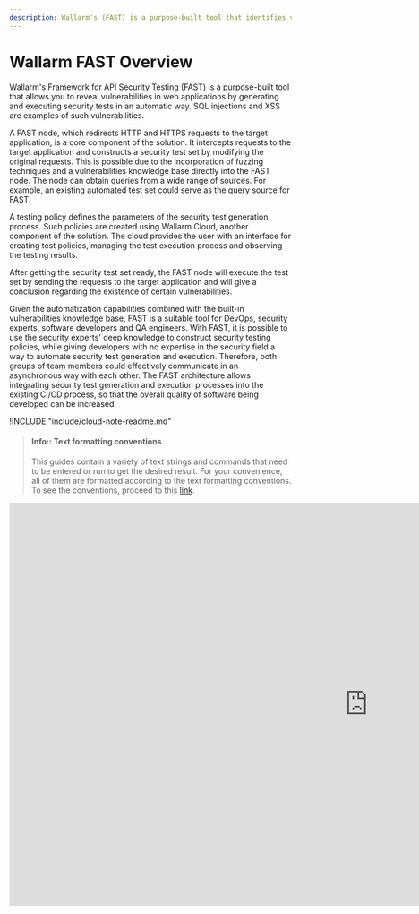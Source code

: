 ```yaml
---
description: Wallarm's (FAST) is a purpose-built tool that identifies vulnerabilities in web applications by generating and executing automated security tests.
---
```


[link-agreements]:      AGREEMENTS.md

#   Wallarm FAST Overview

Wallarm's Framework for API Security Testing (FAST) is a purpose-built tool that allows you to reveal vulnerabilities in web applications by generating and executing security tests in an automatic way. SQL injections and XSS are examples of such vulnerabilities.

A FAST node, which redirects HTTP and HTTPS requests to the target application, is a core component of the solution. It intercepts requests to the target application and constructs a security test set by modifying the original requests. This is possible due to the incorporation of fuzzing techniques and a vulnerabilities knowledge base directly into the FAST node. The node can obtain queries from a wide range of sources. For example, an existing automated test set could serve as the query source for FAST.

A testing policy defines the parameters of the security test generation process. Such policies are created using Wallarm Cloud, another component of the solution. The cloud provides the user with an interface for creating test policies, managing the test execution process and observing the testing results.

After getting the security test set ready, the FAST node will execute the test set by sending the requests to the target application and will give a conclusion regarding the existence of certain vulnerabilities. 

Given the automatization capabilities combined with the built-in vulnerabilities knowledge base, FAST is a suitable tool for DevOps, security experts, software developers and QA engineers. With FAST, it is possible to use the security experts' deep knowledge to construct security testing policies, while giving developers with no expertise in the security field a way to automate security test generation and execution. Therefore, both groups of team members could effectively communicate in an asynchronous way with each other. The FAST architecture allows integrating security test generation and execution processes into the existing CI/CD process, so that the overall quality of software being developed can be increased.

<!-- -->

!INCLUDE "include/cloud-note-readme.md"

<!-- -->

<!-- -->

> #### Info:: Text formatting conventions
> This guides contain a variety of text strings and commands that need to be entered or run to get the desired result. For your convenience, all of them are formatted according to the text formatting conventions. To see the conventions, proceed to this [link][link-agreements].

<div class="video-wrapper">
  <iframe width="1280" height="720" src="https://www.youtube.com/embed/Me4o4v7dPyM" frameborder="0" allow="accelerometer; autoplay; encrypted-media; gyroscope; picture-in-picture" allowfullscreen></iframe>
</div>